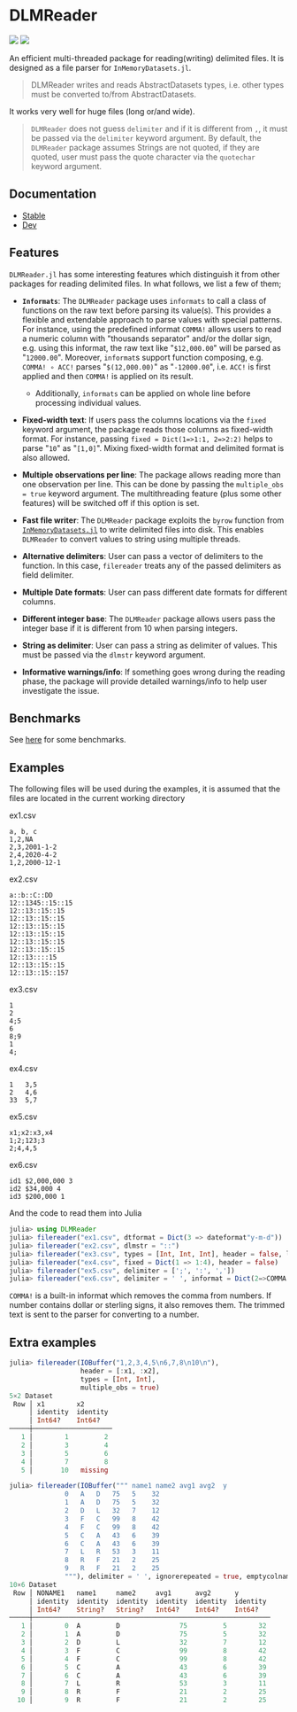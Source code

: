 # DLMReader
[![](https://img.shields.io/badge/docs-stable-blue.svg)](https://sl-solution.github.io/DLMReader.jl/stable) [![](https://img.shields.io/badge/docs-dev-blue.svg)](https://sl-solution.github.io/DLMReader.jl/dev)

An efficient multi-threaded package for reading(writing) delimited files. It is designed as a file parser for `InMemoryDatasets.jl`.

> DLMReader writes and reads AbstractDatasets types, i.e. other types must be converted to/from AbstractDatasets.

It works very well for huge files (long or/and wide).

> `DLMReader` does not guess `delimiter` and if it is different from `,`, it must be passed via the `delimiter` keyword argument. By default, the `DLMReader` package assumes Strings are not quoted, if they are quoted, user must pass the quote character via the `quotechar` keyword argument.


## Documentation

* [Stable](https://sl-solution.github.io/DLMReader.jl/stable)
* [Dev](https://sl-solution.github.io/DLMReader.jl/dev)

## Features

`DLMReader.jl` has some interesting features which distinguish it from other packages for reading delimited files. In what follows, we list a few of them;

* **`Informats`**: The `DLMReader` package uses  `informats`  to call a class of functions on the raw text before parsing its value(s). This provides a flexible and extendable approach to parse values with special patterns. For instance, using the predefined informat `COMMA!` allows users to read a numeric column with "thousands separator" and/or the dollar sign, e.g. using this informat, the raw text like "`$12,000.00`" will be parsed as "`12000.00`". Moreover,  `informat`s support function composing, e.g. `COMMA! ∘ ACC!`  parses "`$(12,000.00)`" as "`-12000.00`", i.e. `ACC!` is first applied and then `COMMA!` is applied on its result.
  
  * Additionally, `informats` can be applied on whole line before processing individual values.

* **Fixed-width text**: If users pass the columns locations via the `fixed` keyword argument, the package reads those columns as fixed-width format. For instance, passing `fixed = Dict(1=>1:1, 2=>2:2)` helps to parse "`10`" as "`[1,0]`".  Mixing fixed-width format and delimited format is also allowed.

* **Multiple observations per line**: The package allows reading more than one observation per line. This can be done by passing the `multiple_obs = true` keyword argument. The multithreading feature (plus some other features) will be switched off if this option is set.

* **Fast file writer**: The `DLMReader` package exploits the `byrow` function from [`InMemoryDatasets.jl`](https://github.com/sl-solution/InMemoryDatasets.jl) to write delimited files into disk. This enables `DLMReader` to convert values to string using multiple threads.

* **Alternative delimiters**: User can pass a vector of delimiters to the function. In this case, `filereader` treats any of the passed delimiters as field delimiter.

* **Multiple Date formats**: User can pass different date formats for different columns.

* **Different integer base**: The `DLMReader` package allows users pass the integer base if it is different from 10 when parsing integers.

* **String as delimiter**: User can pass a string as delimiter of values. This must be passed via the `dlmstr` keyword argument.

* **Informative warnings/info**: If something goes wrong during the reading phase, the package will provide detailed warnings/info to help user investigate the issue.

## Benchmarks

See [here](https://discourse.julialang.org/t/ann-dlmreader-the-most-versatile-julia-package-for-reading-delimited-files-yet/81899) for some benchmarks.

## Examples

The following files will be used during the examples, it is assumed that the files are located in the current working directory

ex1.csv
```text
a, b, c
1,2,NA
2,3,2001-1-2
2,4,2020-4-2
1,2,2000-12-1
```

ex2.csv
```text
a::b::C::DD
12::1345::15::15
12::13::15::15
12::13::15::15
12::13::15::15
12::13::15::15
12::13::15::15
12::13::15::15
12::13::::15
12::13::15::15
12::13::15::157
```

ex3.csv
```text
1
2
4;5
6
8;9
1
4;
```

ex4.csv
```text
1   3,5
2   4,6
33  5,7
```

ex5.csv
```text
x1;x2:x3,x4
1;2;123;3
2;4,4,5
```

ex6.csv
```text
id1 $2,000,000 3
id2 $34,000 4
id3 $200,000 1
```


And the code to read them into Julia

```julia
julia> using DLMReader
julia> filereader("ex1.csv", dtformat = Dict(3 => dateformat"y-m-d"))
julia> filereader("ex2.csv", dlmstr = "::")
julia> filereader("ex3.csv", types = [Int, Int, Int], header = false, linebreak = ';', delimiter = '\n')
julia> filereader("ex4.csv", fixed = Dict(1 => 1:4), header = false)
julia> filereader("ex5.csv", delimiter = [';', ':', ','])
julia> filereader("ex6.csv", delimiter = ' ', informat = Dict(2=>COMMA!), header = [:ID, :price, :quarter])
```

`COMMA!` is a built-in informat which removes the comma from numbers. If number contains dollar or sterling signs, it also removes them. The trimmed text is sent to the parser for converting to a number.

## Extra examples

```julia
julia> filereader(IOBuffer("1,2,3,4,5\n6,7,8\n10\n"),
                  header = [:x1, :x2],
                  types = [Int, Int],
                  multiple_obs = true)
5×2 Dataset
 Row │ x1        x2       
     │ identity  identity
     │ Int64?    Int64?   
─────┼────────────────────
   1 │        1         2
   2 │        3         4
   3 │        5         6
   4 │        7         8
   5 │       10   missing

julia> filereader(IOBuffer(""" name1 name2 avg1 avg2  y
              0   A   D   75   5    32
              1   A   D   75   5    32
              2   D   L   32   7    12
              3   F   C   99   8    42
              4   F   C   99   8    42
              5   C   A   43   6    39
              6   C   A   43   6    39
              7   L   R   53   3    11
              8   R   F   21   2    25
              9   R   F   21   2    25
              """), delimiter = ' ', ignorerepeated = true, emptycolname = true)
10×6 Dataset
 Row │ NONAME1   name1     name2     avg1      avg2      y        
     │ identity  identity  identity  identity  identity  identity
     │ Int64?    String?   String?   Int64?    Int64?    Int64?   
─────┼────────────────────────────────────────────────────────────
   1 │        0  A         D               75         5        32
   2 │        1  A         D               75         5        32
   3 │        2  D         L               32         7        12
   4 │        3  F         C               99         8        42
   5 │        4  F         C               99         8        42
   6 │        5  C         A               43         6        39
   7 │        6  C         A               43         6        39
   8 │        7  L         R               53         3        11
   9 │        8  R         F               21         2        25
  10 │        9  R         F               21         2        25
```
